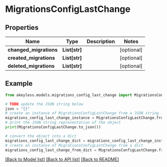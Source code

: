 # MigrationsConfigLastChange


## Properties

Name | Type | Description | Notes
------------ | ------------- | ------------- | -------------
**changed_migrations** | **List[str]** |  | [optional] 
**created_migrations** | **List[str]** |  | [optional] 
**deleted_migrations** | **List[str]** |  | [optional] 

## Example

```python
from akeyless.models.migrations_config_last_change import MigrationsConfigLastChange

# TODO update the JSON string below
json = "{}"
# create an instance of MigrationsConfigLastChange from a JSON string
migrations_config_last_change_instance = MigrationsConfigLastChange.from_json(json)
# print the JSON string representation of the object
print(MigrationsConfigLastChange.to_json())

# convert the object into a dict
migrations_config_last_change_dict = migrations_config_last_change_instance.to_dict()
# create an instance of MigrationsConfigLastChange from a dict
migrations_config_last_change_from_dict = MigrationsConfigLastChange.from_dict(migrations_config_last_change_dict)
```
[[Back to Model list]](../README.md#documentation-for-models) [[Back to API list]](../README.md#documentation-for-api-endpoints) [[Back to README]](../README.md)


